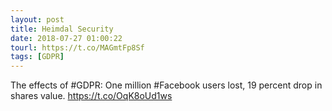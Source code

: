 ```yaml
---
layout: post
title: Heimdal Security
date: 2018-07-27 01:00:22
tourl: https://t.co/MAGmtFp8Sf
tags: [GDPR]
---
```

The effects of #GDPR: One million #Facebook users lost, 19 percent drop in shares value. 
https://t.co/OqK8oUd1ws